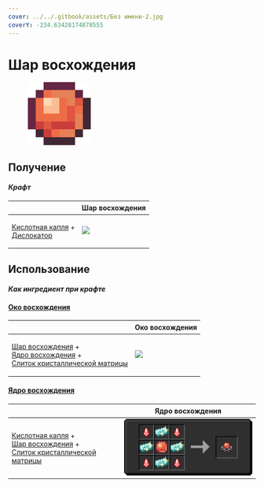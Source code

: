 ```yaml
---
cover: ../../.gitbook/assets/Без имени-2.jpg
coverY: -234.63428174878555
---
```


# Шар восхождения

<figure><img src="../../.gitbook/assets/ascent_projectile_128.png" alt=""><figcaption></figcaption></figure>

## Получение

#### _Крафт_

| ㅤ                                                                                        | Шар восхождения                                   |
| ---------------------------------------------------------------------------------------- | ------------------------------------------------- |
| <p><a href="acid.md">Кислотная капля</a> +<br><a href="dislocator.md">Дислокатор</a></p> | ![](../../.gitbook/assets/ascent\_projectile.png) |

## Использование

#### _Как ингредиент при крафте_

#### [Око восхождения](eye\_projectile.md)

| ㅤ                                                                                                                                                                                     | Око восхождения                                |
| ------------------------------------------------------------------------------------------------------------------------------------------------------------------------------------- | ---------------------------------------------- |
| <p><a href="ascent_projectile.md">Шар восхождения</a> +<br><a href="ascentcore.md">Ядро восхождения</a> +<br><a href="crystal_matrix_ingot.md">Слиток кристаллической матрицы</a></p> | ![](../../.gitbook/assets/eye\_projectile.png) |

#### [Ядро восхождения](ascentcore.md)

| ㅤ                                                                                                                                                                              | Ядро восхождения                          |
| ------------------------------------------------------------------------------------------------------------------------------------------------------------------------------ | ----------------------------------------- |
| <p><a href="acid.md">Кислотная капля</a> +<br><a href="ascent_projectile.md">Шар восхождения</a> +<br><a href="crystal_matrix_ingot.md">Слиток кристаллической матрицы</a></p> | ![](../../.gitbook/assets/ascentcore.png) |
